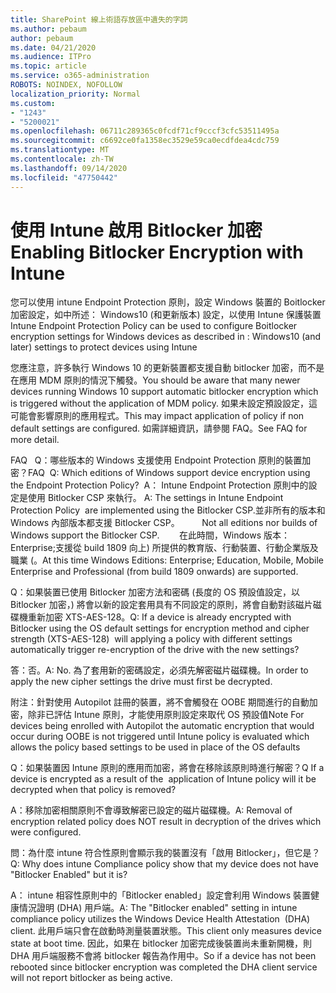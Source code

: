 ```yaml
---
title: SharePoint 線上術語存放區中遺失的字詞
ms.author: pebaum
author: pebaum
ms.date: 04/21/2020
ms.audience: ITPro
ms.topic: article
ms.service: o365-administration
ROBOTS: NOINDEX, NOFOLLOW
localization_priority: Normal
ms.custom:
- "1243"
- "5200021"
ms.openlocfilehash: 06711c289365c0fcdf71cf9cccf3cfc53511495a
ms.sourcegitcommit: c6692ce0fa1358ec3529e59ca0ecdfdea4cdc759
ms.translationtype: MT
ms.contentlocale: zh-TW
ms.lasthandoff: 09/14/2020
ms.locfileid: "47750442"
---
```

# <a name="enabling-bitlocker-encryption-with-intune"></a><span data-ttu-id="e018b-102">使用 Intune 啟用 Bitlocker 加密</span><span class="sxs-lookup"><span data-stu-id="e018b-102">Enabling Bitlocker Encryption with Intune</span></span>

<span data-ttu-id="e018b-103">您可以使用 intune Endpoint Protection 原則，設定 Windows 裝置的 Boitlocker 加密設定，如中所述： Windows10 (和更新版本) 設定，以使用 Intune 保護裝置</span><span class="sxs-lookup"><span data-stu-id="e018b-103">Intune Endpoint Protection Policy can be used to configure Boitlocker encryption settings for Windows devices as described in : Windows10 (and later) settings to protect devices using Intune</span></span>

<span data-ttu-id="e018b-104">您應注意，許多執行 Windows 10 的更新裝置都支援自動 bitlocker 加密，而不是在應用 MDM 原則的情況下觸發。</span><span class="sxs-lookup"><span data-stu-id="e018b-104">You should be aware that many newer devices running Windows 10 support automatic bitlocker encryption which is triggered without the application of MDM policy.</span></span> <span data-ttu-id="e018b-105">如果未設定預設設定，這可能會影響原則的應用程式。</span><span class="sxs-lookup"><span data-stu-id="e018b-105">This may impact application of policy if non default settings are configured.</span></span> <span data-ttu-id="e018b-106">如需詳細資訊，請參閱 FAQ。</span><span class="sxs-lookup"><span data-stu-id="e018b-106">See FAQ for more detail.</span></span>


<span data-ttu-id="e018b-107">FAQ   Q：哪些版本的 Windows 支援使用 Endpoint Protection 原則的裝置加密？</span><span class="sxs-lookup"><span data-stu-id="e018b-107">FAQ  Q: Which editions of Windows support device encryption using the Endpoint Protection Policy?</span></span>
<span data-ttu-id="e018b-108"> A： Intune Endpoint Protection 原則中的設定是使用 Bitlocker CSP 來執行。</span><span class="sxs-lookup"><span data-stu-id="e018b-108"> A: The settings in Intune Endpoint Protection Policy  are implemented using the Bitlocker CSP.</span></span><span data-ttu-id="e018b-109">並非所有的版本和 Windows 內部版本都支援 Bitlocker CSP。 
     </span><span class="sxs-lookup"><span data-stu-id="e018b-109">  Not all editions nor builds of Windows support the Bitlocker CSP. 
     </span></span> <span data-ttu-id="e018b-110">在此時間，Windows 版本： Enterprise;支援從 build 1809 向上) 所提供的教育版、行動裝置、行動企業版及職業 (。</span><span class="sxs-lookup"><span data-stu-id="e018b-110">At this time Windows Editions: Enterprise; Education, Mobile, Mobile Enterprise and Professional (from build 1809 onwards) are supported.</span></span>




<span data-ttu-id="e018b-111">Q：如果裝置已使用 Bitlocker 加密方法和密碼 (長度的 OS 預設值設定，以 Bitlocker 加密，) 將會以新的設定套用具有不同設定的原則，將會自動對該磁片磁碟機重新加密 XTS-AES-128。</span><span class="sxs-lookup"><span data-stu-id="e018b-111">Q: If a device is already encrypted with Bitlocker using the OS default settings for encryption method and cipher strength (XTS-AES-128)  will applying a policy with different settings automatically trigger re-encryption of the drive with the new settings?</span></span>

<span data-ttu-id="e018b-112">答：否。</span><span class="sxs-lookup"><span data-stu-id="e018b-112">A: No.</span></span> <span data-ttu-id="e018b-113">為了套用新的密碼設定，必須先解密磁片磁碟機。</span><span class="sxs-lookup"><span data-stu-id="e018b-113">In order to apply the new cipher settings the drive must first be decrypted.</span></span>

<span data-ttu-id="e018b-114">附注：針對使用 Autopilot 註冊的裝置，將不會觸發在 OOBE 期間進行的自動加密，除非已評估 Intune 原則，才能使用原則設定來取代 OS 預設值</span><span class="sxs-lookup"><span data-stu-id="e018b-114">Note For devices being enrolled with Autopilot the automatic encryption that would occur during OOBE is not triggered until Intune policy is evaluated which allows the policy based settings to be used in place of the OS defaults</span></span>




<span data-ttu-id="e018b-115">Q：如果裝置因 Intune 原則的應用而加密，將會在移除該原則時進行解密？</span><span class="sxs-lookup"><span data-stu-id="e018b-115">Q If a device is encrypted as a result of the  application of Intune policy will it be decrypted when that policy is removed?</span></span>

<span data-ttu-id="e018b-116">A：移除加密相關原則不會導致解密已設定的磁片磁碟機。</span><span class="sxs-lookup"><span data-stu-id="e018b-116">A: Removal of encryption related policy does NOT result in decryption of the drives which were configured.</span></span>




<span data-ttu-id="e018b-117">問：為什麼 intune 符合性原則會顯示我的裝置沒有「啟用 Bitlocker」，但它是？</span><span class="sxs-lookup"><span data-stu-id="e018b-117">Q: Why does intune Compliance policy show that my device does not have "Bitlocker Enabled" but it is?</span></span>

<span data-ttu-id="e018b-118">A： intune 相容性原則中的「Bitlocker enabled」設定會利用 Windows 裝置健康情況證明 (DHA) 用戶端。</span><span class="sxs-lookup"><span data-stu-id="e018b-118">A: The "Bitlocker enabled" setting in intune compliance policy utilizes the Windows Device Health Attestation  (DHA) client.</span></span> <span data-ttu-id="e018b-119">此用戶端只會在啟動時測量裝置狀態。</span><span class="sxs-lookup"><span data-stu-id="e018b-119">This client only measures device state at boot time.</span></span> <span data-ttu-id="e018b-120">因此，如果在 bitlocker 加密完成後裝置尚未重新開機，則 DHA 用戶端服務不會將 bitlocker 報告為作用中。</span><span class="sxs-lookup"><span data-stu-id="e018b-120">So if a device has not been rebooted since bitlocker encryption was completed the DHA client service will not report bitlocker as being active.</span></span>